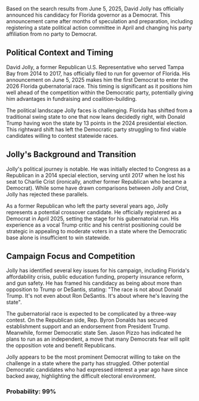 Based on the search results from June 5, 2025, David Jolly has officially announced his candidacy for Florida governor as a Democrat. This announcement came after months of speculation and preparation, including registering a state political action committee in April and changing his party affiliation from no party to Democrat.

## Political Context and Timing

David Jolly, a former Republican U.S. Representative who served Tampa Bay from 2014 to 2017, has officially filed to run for governor of Florida. His announcement on June 5, 2025 makes him the first Democrat to enter the 2026 Florida gubernatorial race. This timing is significant as it positions him well ahead of the competition within the Democratic party, potentially giving him advantages in fundraising and coalition-building.

The political landscape Jolly faces is challenging. Florida has shifted from a traditional swing state to one that now leans decidedly right, with Donald Trump having won the state by 13 points in the 2024 presidential election. This rightward shift has left the Democratic party struggling to find viable candidates willing to contest statewide races.

## Jolly's Background and Transition

Jolly's political journey is notable. He was initially elected to Congress as a Republican in a 2014 special election, serving until 2017 when he lost his seat to Charlie Crist (ironically, another former Republican who became a Democrat). While some have drawn comparisons between Jolly and Crist, Jolly has rejected these parallels.

As a former Republican who left the party several years ago, Jolly represents a potential crossover candidate. He officially registered as a Democrat in April 2025, setting the stage for his gubernatorial run. His experience as a vocal Trump critic and his centrist positioning could be strategic in appealing to moderate voters in a state where the Democratic base alone is insufficient to win statewide.

## Campaign Focus and Competition

Jolly has identified several key issues for his campaign, including Florida's affordability crisis, public education funding, property insurance reform, and gun safety. He has framed his candidacy as being about more than opposition to Trump or DeSantis, stating: "The race is not about Donald Trump. It's not even about Ron DeSantis. It's about where he's leaving the state".

The gubernatorial race is expected to be complicated by a three-way contest. On the Republican side, Rep. Byron Donalds has secured establishment support and an endorsement from President Trump. Meanwhile, former Democratic state Sen. Jason Pizzo has indicated he plans to run as an independent, a move that many Democrats fear will split the opposition vote and benefit Republicans.

Jolly appears to be the most prominent Democrat willing to take on the challenge in a state where the party has struggled. Other potential Democratic candidates who had expressed interest a year ago have since backed away, highlighting the difficult electoral environment.

### Probability: 99%